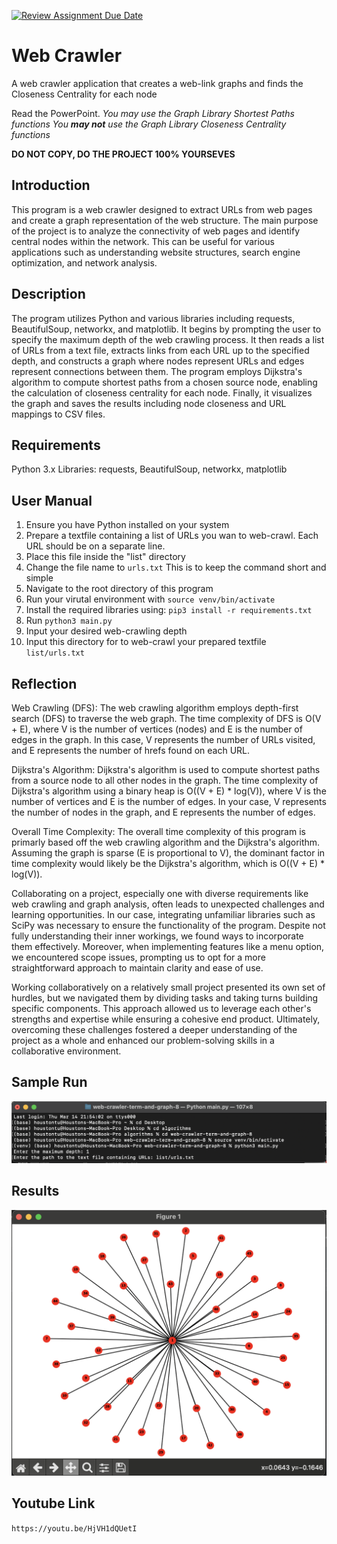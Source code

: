 [![Review Assignment Due Date](https://classroom.github.com/assets/deadline-readme-button-24ddc0f5d75046c5622901739e7c5dd533143b0c8e959d652212380cedb1ea36.svg)](https://classroom.github.com/a/vObvlpWW)
# Web Crawler
A web crawler application that creates a web-link graphs and finds the Closeness Centrality for each node

Read the PowerPoint.
*You may use the Graph Library Shortest Paths functions*
*You **may not** use the Graph Library Closeness Centrality functions*

**DO NOT COPY, DO THE PROJECT 100% YOURSEVES**

## Introduction	
This program is a web crawler designed to extract URLs from web pages and create a graph representation of the web structure. The main purpose of the project is to analyze the connectivity of web pages and identify central nodes within the network. This can be useful for various applications such as understanding website structures, search engine optimization, and network analysis.

## Description
The program utilizes Python and various libraries including requests, BeautifulSoup, networkx, and matplotlib. It begins by prompting the user to specify the maximum depth of the web crawling process. It then reads a list of URLs from a text file, extracts links from each URL up to the specified depth, and constructs a graph where nodes represent URLs and edges represent connections between them. The program employs Dijkstra's algorithm to compute shortest paths from a chosen source node, enabling the calculation of closeness centrality for each node. Finally, it visualizes the graph and saves the results including node closeness and URL mappings to CSV files.

## Requirements	
Python 3.x
Libraries: requests, BeautifulSoup, networkx, matplotlib

## User Manual
1. Ensure you have Python installed on your system
2. Prepare a textfile containing a list of URLs you wan to web-crawl. Each URL should be on a separate line.
3. Place this file inside the "list" directory
4. Change the file name to
``urls.txt``
This is to keep the command short and simple
5. Navigate to the root directory of this program
6. Run your virutal environment with
``source venv/bin/activate``
7. Install the required libraries using:
``pip3 install -r requirements.txt``
8. Run
``python3 main.py``
9. Input your desired web-crawling depth
10. Input this directory for to web-crawl your prepared textfile 
``list/urls.txt``
## Reflection
Web Crawling (DFS):
The web crawling algorithm employs depth-first search (DFS) to traverse the web graph.
The time complexity of DFS is O(V + E), where V is the number of vertices (nodes) and E is the number of edges in the graph.
In this case, V represents the number of URLs visited, and E represents the number of hrefs found on each URL.

Dijkstra's Algorithm:
Dijkstra's algorithm is used to compute shortest paths from a source node to all other nodes in the graph.
The time complexity of Dijkstra's algorithm using a binary heap is O((V + E) * log(V)), where V is the number of vertices and E is the number of edges.
In your case, V represents the number of nodes in the graph, and E represents the number of edges.

Overall Time Complexity:
The overall time complexity of this program is primarly based off the web crawling algorithm and the Dijkstra's algorithm.
Assuming the graph is sparse (E is proportional to V), the dominant factor in time complexity would likely be the Dijkstra's algorithm, which is O((V + E) * log(V)).


Collaborating on a project, especially one with diverse requirements like web crawling and graph analysis, often leads to unexpected challenges and learning opportunities. In our case, integrating unfamiliar libraries such as SciPy was necessary to ensure the functionality of the program. Despite not fully understanding their inner workings, we found ways to incorporate them effectively. Moreover, when implementing features like a menu option, we encountered scope issues, prompting us to opt for a more straightforward approach to maintain clarity and ease of use.

Working collaboratively on a relatively small project presented its own set of hurdles, but we navigated them by dividing tasks and taking turns building specific components. This approach allowed us to leverage each other's strengths and expertise while ensuring a cohesive end product. Ultimately, overcoming these challenges fostered a deeper understanding of the project as a whole and enhanced our problem-solving skills in a collaborative environment.

## Sample Run
![Sample terminal commands to activate program](image.png)
## Results
![Sparse Tree created from depth 1 of a website (facebook.com)](image-1.png)

## Youtube Link
``https://youtu.be/HjVH1dQUetI``